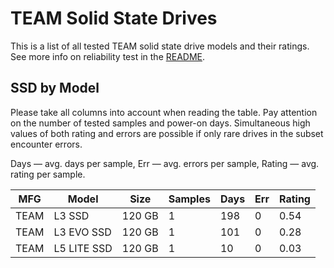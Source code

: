 TEAM Solid State Drives
=======================

This is a list of all tested TEAM solid state drive models and their ratings. See
more info on reliability test in the [README](https://github.com/linuxhw/SMART).

SSD by Model
------------

Please take all columns into account when reading the table. Pay attention on the
number of tested samples and power-on days. Simultaneous high values of both rating
and errors are possible if only rare drives in the subset encounter errors.

Days   — avg. days per sample,
Err    — avg. errors per sample,
Rating — avg. rating per sample.

| MFG       | Model              | Size   | Samples | Days  | Err   | Rating |
|-----------|--------------------|--------|---------|-------|-------|--------|
| TEAM      | L3 SSD             | 120 GB | 1       | 198   | 0     | 0.54   |
| TEAM      | L3 EVO SSD         | 120 GB | 1       | 101   | 0     | 0.28   |
| TEAM      | L5 LITE SSD        | 120 GB | 1       | 10    | 0     | 0.03   |
